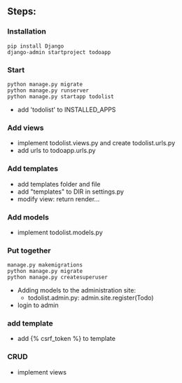 ## Steps:

### Installation

```console
pip install Django
django-admin startproject todoapp
```

### Start

```console
python manage.py migrate
python manage.py runserver
python manage.py startapp todolist
```

- add 'todolist' to INSTALLED_APPS

### Add views

- implement todolist.views.py and create todolist.urls.py
- add urls to todoapp.urls.py

### Add templates

- add templates folder and file
- add "templates" to DIR in settings.py
- modify view: return render...

### Add models

- implement todolist.models.py

### Put together

```console
manage.py makemigrations
python manage.py migrate
python manage.py createsuperuser
```

- Adding models to the administration site:
  - todolist.admin.py: admin.site.register(Todo)
- login to admin

### add template

- add {% csrf_token %} to template

### CRUD

- implement views
